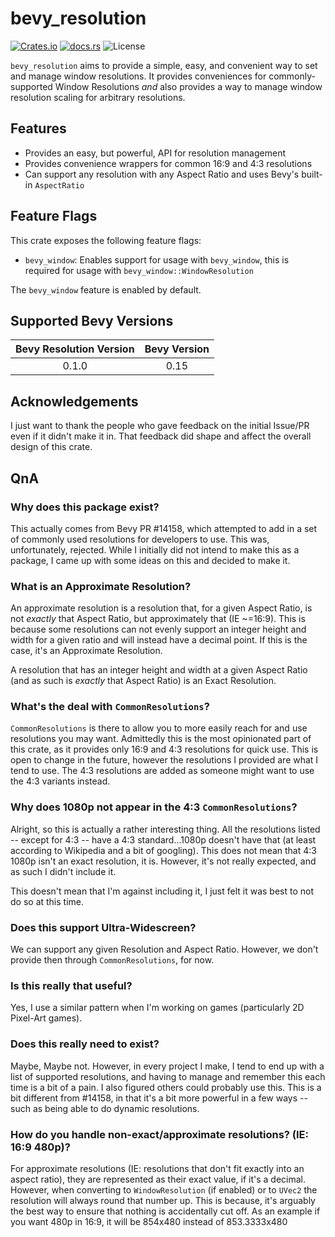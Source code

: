 # bevy_resolution
[![Crates.io](https://img.shields.io/crates/v/bevy_resolution)](https://crates.io/crates/bevy_resolution)
[![docs.rs](https://docs.rs/bevy_resolution/badge.svg)](https://docs.rs/bevy_resolution/)
![License](https://img.shields.io/crates/l/bevy_resolution)

 `bevy_resolution` aims to provide a simple, easy, and convenient way to set and manage window resolutions. It provides
conveniences for commonly-supported Window Resolutions *and* also provides a way to manage window resolution scaling for
arbitrary resolutions.

## Features
- Provides an easy, but powerful, API for resolution management
- Provides convenience wrappers for common 16:9 and 4:3 resolutions
- Can support any resolution with any Aspect Ratio and uses Bevy's built-in `AspectRatio`

## Feature Flags
This crate exposes the following feature flags:  
- `bevy_window`: Enables support for usage with `bevy_window`, this is required for usage with `bevy_window::WindowResolution`

The `bevy_window` feature is enabled by default.

## Supported Bevy Versions
| Bevy Resolution Version | Bevy Version |
|:-----------------------:|:------------:|
|          0.1.0          |     0.15     |

## Acknowledgements  
I just want to thank the people who gave feedback on the initial Issue/PR even if it didn't make it in. That feedback
did shape and affect the overall design of this crate.

## QnA
### Why does this package exist?  
This actually comes from Bevy PR #14158, which attempted to add in a set of commonly used resolutions for developers
to use. This was, unfortunately, rejected. While I initially did not intend to make this as a package, I came up with
some ideas on this and decided to make it.

### What is an Approximate Resolution?  
An approximate resolution is a resolution that, for a given Aspect Ratio, is not *exactly* that Aspect Ratio, but
approximately that (IE ~=16:9). This is because some resolutions can not evenly support an integer height and width for
a given ratio and will instead have a decimal point. If this is the case, it's an Approximate Resolution. 

A resolution that has an integer height and width at a given Aspect Ratio (and as such is *exactly* that Aspect Ratio)
is an Exact Resolution.

### What's the deal with `CommonResolutions`?  
`CommonResolutions` is there to allow you to more easily reach for and use resolutions you may want. Admittedly this is
the most opinionated part of this crate, as it provides only 16:9 and 4:3 resolutions for quick use. This is open to
change in the future, however the resolutions I provided are what I tend to use. The 4:3 resolutions are added as
someone might want to use the 4:3 variants instead.

### Why does 1080p not appear in the 4:3 `CommonResolutions`?  
Alright, so this is actually a rather interesting thing. All the resolutions listed -- except for 4:3 -- have a
4:3 standard...1080p doesn't have that (at least according to Wikipedia and a bit of googling). This does not mean that 
4:3 1080p isn't an exact resolution, it is. However, it's not really expected, and as such I didn't include it. 

This doesn't mean that I'm against including it, I just felt it was best to not do so at this time.

### Does this support Ultra-Widescreen?  
We can support any given Resolution and Aspect Ratio. However, we don't provide then through `CommonResolutions`, for 
now.

### Is this really that useful?  
Yes, I use a similar pattern when I'm working on games (particularly 2D Pixel-Art games).

### Does this really need to exist?  
Maybe, Maybe not. However, in every project I make, I tend to end up with a list of supported resolutions, and having
to manage and remember this each time is a bit of a pain. I also figured others could probably use this. This is a bit
different from #14158, in that it's a bit more powerful in a few ways -- such as being able to do dynamic resolutions.

### How do you handle non-exact/approximate resolutions? (IE: 16:9 480p)?  
For approximate resolutions (IE: resolutions that don't fit exactly into an aspect ratio), they are represented as their
exact value, if it's a decimal. However, when converting to `WindowResolution` (if enabled) or to `UVec2` the resolution
will always round that number up. This is because, it's arguably the best way to ensure that nothing is accidentally
cut off. As an example if you want 480p in 16:9, it will be 854x480 instead of 853.3333x480